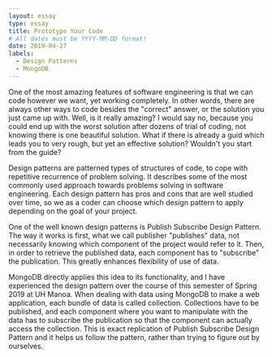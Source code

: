```yaml
---
layout: essay
type: essay
title: Prototype Your Code
# All dates must be YYYY-MM-DD format!
date: 2019-04-27
labels:
  - Design Patterns
  - MongoDB
---
```


One of the most amazing features of software engineering is that we can code however we want, yet working completely. In other words, there are always other ways to code besides the "correct" answer, or the solution you just came up with. Well, is it really amazing? I would say no, because you could end up with the worst solution after dozens of trial of coding, not knowing there is one beautiful solution. What if there is already a guid which leads you to very rough, but yet an effective solution? Wouldn't you start from the guide?

Design patterns are patterned types of structures of code, to cope with repetitive recurrence of problem solving. It describes some of the most commonly used approach towards problems solving in software engineering. Each design pattern has pros and cons that are well studied over time, so we as a coder can choose which design pattern to apply depending on the goal of your project. 

One of the well known design patterns is Publish Subscribe Design Pattern. The way it works is first, what we call publisher "publishes" data, not necessarily knowing which component of the project would refer to it. Then, in order to retrieve the published data, each component has to "subscribe" the publication. This greatly enhances flexibility of use of data. 

MongoDB directly applies this idea to its functionality, and I have experienced the design pattern over the course of this semester of Spring 2019 at UH Manoa. When dealing with data using MongoDB to make a web application, each bundle of data is called collection. Collections have to be published, and each component where you want to manipulate with the data has to subscribe the publication so that the component can actually access the collection. This is exact replication of Publish Subscribe Design Pattern and it helps us follow the pattern, rather than trying to figure out by ourselves.